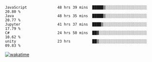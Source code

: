 <!--START_SECTION:waka-->

```text
JavaScript              48 hrs 39 mins  █████▒░░░░░░░░░░░░░░░░░░░   20.80 %
Java                    48 hrs 35 mins  █████▒░░░░░░░░░░░░░░░░░░░   20.77 %
Jupyter                 41 hrs 37 mins  ████▒░░░░░░░░░░░░░░░░░░░░   17.79 %
C#                      24 hrs 50 mins  ██▓░░░░░░░░░░░░░░░░░░░░░░   10.62 %
unity                   23 hrs          ██▒░░░░░░░░░░░░░░░░░░░░░░   09.83 %
```

<!--END_SECTION:waka-->
[![wakatime](https://wakatime.com/badge/user/6c2f442e-41b4-42e3-bc06-d5d8203ad1da.svg)](https://wakatime.com/@6c2f442e-41b4-42e3-bc06-d5d8203ad1da)
